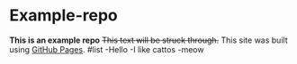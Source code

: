 # Example-repo
**This is an example repo**
~~This text will be struck through.~~
This site was built using [GitHub Pages](https://pages.github.com/).
#list
-Hello
-I like cattos
-meow
